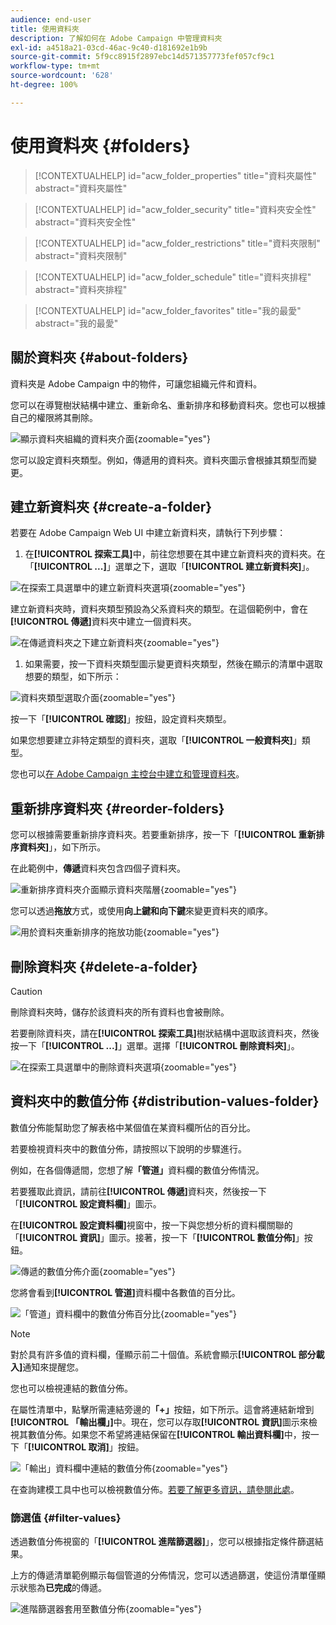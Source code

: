 ```yaml
---
audience: end-user
title: 使用資料夾
description: 了解如何在 Adobe Campaign 中管理資料夾
exl-id: a4518a21-03cd-46ac-9c40-d181692e1b9b
source-git-commit: 5f9cc8915f2897ebc14d571357773fef057cf9c1
workflow-type: tm+mt
source-wordcount: '628'
ht-degree: 100%

---
```


# 使用資料夾 {#folders}

>[!CONTEXTUALHELP]
>id="acw_folder_properties"
>title="資料夾屬性"
>abstract="資料夾屬性"

>[!CONTEXTUALHELP]
>id="acw_folder_security"
>title="資料夾安全性"
>abstract="資料夾安全性"

>[!CONTEXTUALHELP]
>id="acw_folder_restrictions"
>title="資料夾限制"
>abstract="資料夾限制"

>[!CONTEXTUALHELP]
>id="acw_folder_schedule"
>title="資料夾排程"
>abstract="資料夾排程"

>[!CONTEXTUALHELP]
>id="acw_folder_favorites"
>title="我的最愛"
>abstract="我的最愛"

## 關於資料夾 {#about-folders}

資料夾是 Adobe Campaign 中的物件，可讓您組織元件和資料。

您可以在導覽樹狀結構中建立、重新命名、重新排序和移動資料夾。您也可以根據自己的權限將其刪除。

![顯示資料夾組織的資料夾介面](assets/folders.png){zoomable="yes"}

您可以設定資料夾類型。例如，傳遞用的資料夾。資料夾圖示會根據其類型而變更。

## 建立新資料夾 {#create-a-folder}

若要在 Adobe Campaign Web UI 中建立新資料夾，請執行下列步驟：

1. 在&#x200B;**[!UICONTROL 探索工具]**&#x200B;中，前往您想要在其中建立新資料夾的資料夾。在「**[!UICONTROL ...]**」選單之下，選取「**[!UICONTROL 建立新資料夾]**」。

![在探索工具選單中的建立新資料夾選項](assets/folder_create.png){zoomable="yes"}

建立新資料夾時，資料夾類型預設為父系資料夾的類型。在這個範例中，會在&#x200B;**[!UICONTROL 傳遞]**&#x200B;資料夾中建立一個資料夾。

![在傳遞資料夾之下建立新資料夾](assets/folder_new.png){zoomable="yes"}

1. 如果需要，按一下資料夾類型圖示變更資料夾類型，然後在顯示的清單中選取想要的類型，如下所示：

![資料夾類型選取介面](assets/folder_type.png){zoomable="yes"}

按一下「**[!UICONTROL 確認]**」按鈕，設定資料夾類型。

如果您想要建立非特定類型的資料夾，選取「**[!UICONTROL 一般資料夾]**」類型。

您也可以[在 Adobe Campaign 主控台中建立和管理資料夾](https://experienceleague.adobe.com/zh-hant/docs/campaign/campaign-v8/config/configuration/folders-and-views)。

## 重新排序資料夾 {#reorder-folders}

您可以根據需要重新排序資料夾。若要重新排序，按一下「**[!UICONTROL 重新排序資料夾]**」，如下所示。

在此範例中，**傳遞**&#x200B;資料夾包含四個子資料夾。

![重新排序資料夾介面顯示資料夾階層](assets/folder-reorder.png){zoomable="yes"}

您可以透過&#x200B;**拖放**&#x200B;方式，或使用&#x200B;**向上鍵和向下鍵**&#x200B;來變更資料夾的順序。

![用於資料夾重新排序的拖放功能](assets/folder-draganddrop.png){zoomable="yes"}

## 刪除資料夾 {#delete-a-folder}

>[!CAUTION]
>
>刪除資料夾時，儲存於該資料夾的所有資料也會被刪除。

若要刪除資料夾，請在&#x200B;**[!UICONTROL 探索工具]**&#x200B;樹狀結構中選取該資料夾，然後按一下「**[!UICONTROL ...]**」選單。選擇「**[!UICONTROL 刪除資料夾]**」。

![在探索工具選單中的刪除資料夾選項](assets/folder_delete.png){zoomable="yes"}

## 資料夾中的數值分佈 {#distribution-values-folder}

數值分佈能幫助您了解表格中某個值在某資料欄所佔的百分比。

若要檢視資料夾中的數值分佈，請按照以下說明的步驟進行。

例如，在各個傳遞間，您想了解&#x200B;**「管道」**&#x200B;資料欄的數值分佈情況。

若要獲取此資訊，請前往&#x200B;**[!UICONTROL 傳遞]**&#x200B;資料夾，然後按一下「**[!UICONTROL 設定資料欄]**」圖示。

在&#x200B;**[!UICONTROL 設定資料欄]**&#x200B;視窗中，按一下與您想分析的資料欄關聯的「**[!UICONTROL 資訊]**」圖示。接著，按一下「**[!UICONTROL 數值分佈]**」按鈕。

![傳遞的數值分佈介面](assets/values_deliveries.png){zoomable="yes"}

您將會看到&#x200B;**[!UICONTROL 管道]**&#x200B;資料欄中各數值的百分比。

![「管道」資料欄中的數值分佈百分比](assets/values_percentage.png){zoomable="yes"}

>[!NOTE]
>
>對於具有許多值的資料欄，僅顯示前二十個值。系統會顯示&#x200B;**[!UICONTROL 部分載入]**&#x200B;通知來提醒您。

您也可以檢視連結的數值分佈。

在屬性清單中，點擊所需連結旁邊的&#x200B;**「+」**&#x200B;按鈕，如下所示。這會將連結新增到&#x200B;**[!UICONTROL 「輸出欄」]**&#x200B;中。現在，您可以存取&#x200B;**[!UICONTROL 資訊]**&#x200B;圖示來檢視其數值分佈。如果您不希望將連結保留在&#x200B;**[!UICONTROL 輸出資料欄]**&#x200B;中，按一下「**[!UICONTROL 取消]**」按鈕。

![「輸出」資料欄中連結的數值分佈](assets/values_link.png){zoomable="yes"}

在查詢建模工具中也可以檢視數值分佈。[若要了解更多資訊，請參閱此處](../query/build-query.md#distribution-of-values-in-a-query)。

### 篩選值 {#filter-values}

透過數值分佈視窗的「**[!UICONTROL 進階篩選器]**」，您可以根據指定條件篩選結果。

上方的傳遞清單範例顯示每個管道的分佈情況，您可以透過篩選，使這份清單僅顯示狀態為&#x200B;**已完成**&#x200B;的傳遞。

![進階篩選器套用至數值分佈](assets/values_filter.png){zoomable="yes"}